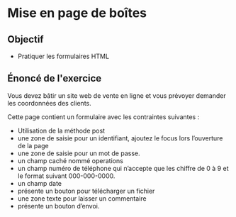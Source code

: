 # Mise en page de boîtes

## Objectif

- Pratiquer les formulaires HTML

## Énoncé de l'exercice

Vous devez bâtir un site web de vente en ligne et vous prévoyer demander les coordonnées des clients.

Cette page contient un formulaire avec les contraintes suivantes :

- Utilisation de la méthode post
- une zone de saisie pour un identifiant, ajoutez le focus lors l’ouverture de la page
- une zone de saisie pour un mot de passe.
- un champ caché nommé operations
- un champ numéro de téléphone qui n’accepte que les chiffre de 0 à 9 et le format suivant 000-000-0000.
- un champ date
- présente un bouton pour télécharger un fichier
- une zone texte pour laisser un commentaire
- présente un bouton d’envoi.

